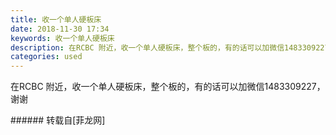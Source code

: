 ```yaml
---
title: 收一个单人硬板床
date: 2018-11-30 17:34
keywords: 收一个单人硬板床
description: 在RCBC 附近，收一个单人硬板床，整个板的，有的话可以加微信1483309227，谢谢
categories: used
---
```

<td class="t_f" id="postmessage_2383808">

在RCBC 附近，收一个单人硬板床，整个板的，有的话可以加微信1483309227，谢谢<br/>
</td>
###### 转载自[菲龙网]